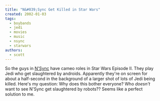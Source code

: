 ```yaml
---
title: "N&#039;Sync Get Killed in Star Wars"
created: 2002-01-03
tags:
  - boybands
  - jedi
  - movies
  - music
  - nsync
  - starwars
authors:
  - scott
---
```


So the guys in [N'Sync](http://www.neowin.net/comments.php?category=main&id=2238) have cameo roles in Star Wars Episode II. They play Jedi who get slaughtered by androids. Apparently they're on screen for about a half-second in the background of a larger shot of lots of Jedi being killed. Here's my question: Why does this bother everyone? Who _doesn't_ want to see N'Sync get slaughtered by robots?? Seems like a perfect solution to me.
